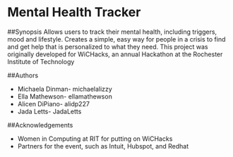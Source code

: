# Mental Health Tracker

##Synopsis
Allows users to track their mental health, including triggers, mood and lifestyle. Creates a simple, easy way for people in a crisis to find and get help that is personalized to what they need. This project was originally developed for WiCHacks, an annual Hackathon at the Rochester Institute of Technology

##Authors
- Michaela Dinman- michaelalizzy
- Ella Mathewson- ellamathewson
- Alicen DiPiano- alidp227
- Jada Letts- JadaLetts

##Acknowledgements
- Women in Computing at RIT for putting on WiCHacks
- Partners for the event, such as Intuit, Hubspot, and Redhat
